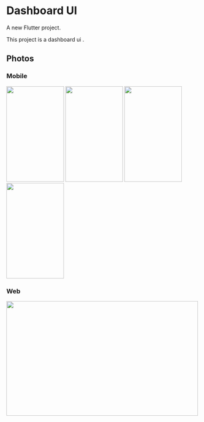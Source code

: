 # Dashboard UI

A new Flutter project.

This project is a dashboard ui .

## Photos
### Mobile
<a href="url"><img src="https://i.ibb.co/Wk8yfmz/mob1-google.png"  height="250" width="150" ></a>
<a href="url"><img src="https://i.ibb.co/Pwkr7bG/mob2-google.png)"  height="250" width="150" ></a>
<a href="url"><img src="https://i.ibb.co/cXG1SpH/mob4-google.png"   height="250" width="150" ></a>
<a href="url"><img src="https://i.ibb.co/cXG1SpH/mob4-google.png"   height="250" width="150" ></a>


### Web

<a href="url"><img src="https://i.ibb.co/6JWxPP5/dashboard-imac.png"  height="300" width="500" ></a>
